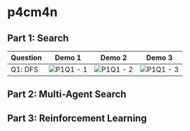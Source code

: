 # p4cm4n

## Part 1: Search

| Question | Demo 1 | Demo 2 | Demo 3 |
| -------- | ------ | ------ | ------ |
| Q1: DFS  | ![P1Q1 - 1](https://github.com/user-attachments/assets/5233108b-4e9e-43bb-9a7c-65c78089f2eb) | ![P1Q1 - 2](https://github.com/user-attachments/assets/e273129d-56cf-44f3-a3b1-128c30c62dd8) | ![P1Q1 - 3](https://github.com/user-attachments/assets/4af73fe8-ae5d-448a-95a2-970e721e22e9) |


## Part 2: Multi-Agent Search

## Part 3: Reinforcement Learning
